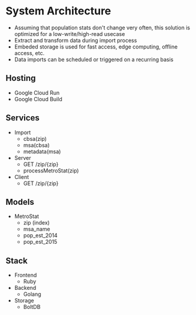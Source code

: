 # System Architecture

* Assuming that population stats don't change very often, this solution is optimized for a low-write/high-read usecase
* Extract and transform data during import process
* Embeded storage is used for fast access, edge computing, offline access, etc.
* Data imports can be scheduled or triggered on a recurring basis

## Hosting

* Google Cloud Run
* Google Cloud Build

## Services

* Import
  * cbsa(zip)
  * msa(cbsa)
  * metadata(msa)
* Server
  * GET /zip/{zip}
  * processMetroStat(zip)
* Client
  * GET /zip/{zip}

## Models

* MetroStat
  * zip (index)
  * msa_name
  * pop_est_2014
  * pop_est_2015

## Stack

* Frontend
  * Ruby
* Backend
  * Golang
* Storage
  * BoltDB
